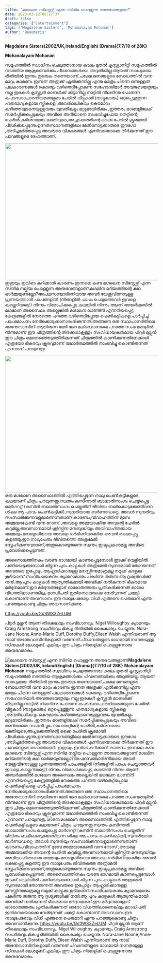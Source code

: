 ```yaml
---
title: "മഗ്ദലെന സിസ്റ്റേഴ്സ് എന്ന സിനിമ പൊള്ളുന്ന അനുഭവങ്ങളാണ്"
date: 2023-03-12T08:17:37
draft: false
categories: ["Entertainment"]
tags: ['Magdalene Sisters', 'Mohanalayam Mohanan']
author: "Beaumaris"
---
```


<strong>Magdalene Sisters(2002/UK,Ireland/English)</strong>
<strong>[Drama]{7.7/10 of 28K}</strong>

<strong>Mohanalayam Mohanan </strong>

സമൂഹത്തില്‍ സ്വാധീനം ചെലുത്താനായ കാലം മുതല്‍ കൃസ്റ്റ്യാനിറ്റി സമൂഹത്തില്‍ നടത്തിയ ആക്രമങ്ങള്‍ക്കും പീഢനങ്ങള്‍ക്കും അറുതിയില്ല.ആയത് സാധ്യമായ രീതിയില്‍ ഇന്നും തുടരുക തന്നെയാണ്,പക്ഷേ ജനങ്ങളുടെ ബോധത്തില്‍ വന്ന മാറ്റം കാരണം ഇന്നത് അത്രക്ക് ഏല്‍ക്കുന്നില്ല എന്നു മാത്രം.പിന്നെ ഒന്നുള്ളത് പലകാരണങ്ങള്‍ കൊണ്ടും വഴിതെറ്റിപ്പോകുന്ന സഹോദരിമാര്‍.അവരുടെയത്രയും നല്ല ഇരകള്‍ കൃസ്ത്യന്‍ മഠങള്‍ക്ക് കിട്ടാനില്ല.നാട്ടില്‍ നിലനിന്നു പോരുന്ന കപടസദാചാരനിയമങ്ങളുടെ പേരില്‍ വീട്ടുകാര്‍ (നാട്ടുകാരും) ഒറ്റപ്പെടുത്തുന്ന ഹതഭാഗ്യകളായ സ്ത്രീകളെ ,അവരിലധികവും കൌമാരം കഴിഞ്ഞയുടനെയുള്ളവരും യുവതികളും മറ്റുമായിരിക്കും ,ഇത്തരം മഠങ്ങളിലേക് സമര്‍പ്പിക്കപ്പെടുകയും അവിടെ അറിയാതെ സംഭവിച്ചുപോയ തെറ്റിന്റെ പേരില്‍,കര്‍ശനമായ ഭക്തിയുടെ,അച്ചടക്കത്തിന്റെ ഒക്കെ പേരില്‍ ക്രൂരമായി പീഢിക്കപ്പെടുന്നു.ഉന്നതസ്ഥാനങ്ങളിലെ മേല്‍നോട്ടക്കാരുടെ ഈഗോ ,അടിച്ചമര്‍ത്തപ്പെട്ട അവരുടെ വികാരങ്ങള്‍ എന്നിവയൊക്കെ തീര്‍ക്കുന്നത് ഈ പാവങ്ങളുടെ ദേഹത്താണ്.

<img class="size-large wp-image-387232 aligncenter" src="https://cdn.boolokam.com/articles/2023/03/t333333-1024x576.webp" alt="" width="800" height="450" />ഇത്രയും ഇവിടെ കുറിക്കാന്‍ കാരണം ഇന്നലെ കണ്ട മഗ്ദലെന സിസ്റ്റേഴ്സ് എന്ന സിനിമ നല്കിയ പൊള്ളുന്ന അനുഭവങ്ങളാണ്.മഗ്ദലീന മറിയത്തിന്റെ കഥ ഓര്‍മ്മയുണ്ടല്ലോ?അപഥസഞ്ചാരിണിയായ അവര്‍ യേശുവിനോടുള്ള പ്രണയത്താല്‍ പാപങ്ങളില്‍ (നിങ്ങളില്‍ പാപം ചെയ്യാത്തവര്‍ ഇവളെ കല്ലെറിയട്ടെ!) നിന്നും വിമോചിക്കപ്പെട്ട കഥയില്‍ നിന്നും ആണ് അയര്‍ലണ്ടില്‍ മഗ്ദലേന അസൈലം അല്ലെങ്കില്‍ മഗ്ദലേന ലാണ്ട്റി എന്നറിയപ്പെട്ട കേന്ദ്രങ്ങളില്‍ നേരത്തെ പറഞ്ഞ വഴിതെറ്റിപ്പോയ പെണ്‍കുട്ടികളെ പാര്‍പ്പിച്ച് പാപമോചനം നേടിക്കൊടുക്കാനാരംഭിക്കുന്നത്.അങ്ങനെ ഒരു സ്ഥാപാനത്തിലെ അന്തേവാസിനി ആയിരുന്ന മേരി ജോ മക്ഡൊണഖെ പറഞ്ഞ സംഭവങ്ങളില്‍ നിന്നുമാണ് ഈ ചിത്രത്തിന്റെ തിരക്കഥാകൃത്തും സംവിധായകനുമായ പീറ്റര്‍ മുല്ലന്‍ ഈ ചിത്രം മെനെഞ്ഞെടുത്തിരിക്കുന്നത്.ചിത്രത്തില്‍ കാണിക്കുന്നതിനേക്കാള്‍ എത്രയോ ഭീകരവും ക്രൂരവുമാണ് യഥാര്‍ത്ഥത്തില്‍ സംഭവിച്ചു കൊണ്ടിരുന്നത് എന്നാണ് പറയുന്നതു.

<img class="size-large wp-image-387233 aligncenter" src="https://cdn.boolokam.com/articles/2023/03/image-w1280-1024x576.jpg" alt="" width="800" height="450" />ഒരു മഗ്ദലെന അസൈലത്തില്‍ എത്തിപ്പെടുന്ന നാലു പെണ്‍കുട്ടികളുടെ കഥയാണ് ചിത്രം പറയുന്നതു.സ്വന്തം കസിനാല്‍ ബാലാല്‍സംഗം ചെയ്യപ്പെട്ട മാര്‍ഗററ്റ് (കസിന്‍ ബലാല്‍സംഗം ചെയ്തതിന് ജീവിതം ബലികൊടുക്കേണ്ടിവന്ന ശിക്ഷ ആ പാവം പെണ്‍കുട്ടിക്ക്),സുന്ദരിയായ ബര്‍ണാഡറ്റെ, അവള്‍ സുന്ദരിയും സംസാരിക്കുന്നവളുമാണെന്നതാണ് കാരണം,വിവാഹത്തിന് മുമ്പേ അമ്മയാകേണ്ടി വന്ന റോസ് ,അവളെ അമ്മയാക്കിയ അവന്റെ പേരില്‍ കുറ്റമില്ല,അവസാനമായി ക്രിസ്പിന മന്ദബുദ്ധിയും അവിവാഹിതയായ അമ്മയും.മന്ദബുദ്ധിയായ അവളെ ഗര്‍ഭിണിയാക്കിയ അവന്‍ രക്ഷപ്പെട്ടു കളഞ്ഞു.ഈ നാലുപേരും ജീവിതത്തെ അത്രമേല്‍ സ്നേഹിക്കുന്നവരാണ്,അതുകൊണ്ടുതന്നെ സ്വന്തം ഇഷ്ടപ്രകാരമല്ല അവിടെ പ്രവേശിക്കപ്പെടുന്നത്.

അസൈലത്തിനകം വരണ്ട ഭാഗമായി കാണപ്പെടുമ്പോള്‍ ഇടക്ക് വെളിയില്‍ പണിയെടുക്കുമ്പോള്‍ കിട്ടുന്ന പുറം കാഴ്ചകള്‍ അത്രമേല്‍ സുന്ദരമായി തോന്നുന്നത് അവരുടെ ഇപ്പോഴും ആഹ്ലാദിക്കാനുള്ള മനസ്സിന്നുമാത്രമല്ല നമുക്ക് കാഴ്ചക്കു കൂടിയാണ്.സംവിധായകനും ക്യാമറാമാനും പകര്‍ന്നു തരുന്ന ആ ദൃശ്യങ്ങള്‍ക്ക് നന്ദി.ആ പുറം കാഴ്ചകള്‍ ആത്യന്തികമായി അവര്‍ക്ക് നല്‍കുന്നത് ഭീകരമായ മര്‍ദ്ദനമാണ്.ഈ മര്‍ദ്ദനങ്ങളോട് ഓരോരുത്തരും പ്രതികരിക്കുന്നത് ഓരോ വിധത്തിലാണെങ്കിലും മഠാധിപതി ഇതിനെയൊക്കെ നേരിടുന്നത് ചമ്മട്ടി കൊണ്ടാണ്.അവസാനം ഈ നാലുപേരോടും വിധി എങ്ങനെ പെരുമാറി എന്നു പറഞ്ഞുകൊണ്ടു ചിത്രം അവസാനിക്കുന്നു.

https://youtu.be/Gd3WS3ZeLUM

പീറ്റര്‍ മുല്ലന്‍ ആണ് തിരക്കഥയും സംവിധാനവും. Nigel Willoughby ക്യാമറയും Craig Armstrong സംഗീതവും മികച്ച രീതിയില്‍ കൈകാര്യം ചെയ്യുന്നു. Nora-Jane Noone,Anne-Marie Duff, Dorothy Duffy,Eileen Walsh എന്നിവരാണ് ആ നാല് അന്തേവാസിനികളായി വരുന്നത്.പീഢനങ്ങളുടെ ഭാഗമായി നഗ്നതയുള്ള സീനുകള്‍ ലേശമുണ്ട്.എങ്കിലും ഈ ചിത്രം നിങ്ങള്ക്ക് പൊള്ളുന്നോരു അനുഭവമാകും.


![മഗ്ദലെന സിസ്റ്റേഴ്സ് എന്ന സിനിമ പൊള്ളുന്ന അനുഭവങ്ങളാണ്](https://cdn.boolokam.com/articles/2023/03/t333333-1024x576.webp)**Magdalene Sisters(2002/UK,Ireland/English)** **[Drama]{7.7/10 of 28K}** **Mohanalayam Mohanan** സമൂഹത്തില്‍ സ്വാധീനം ചെലുത്താനായ കാലം മുതല്‍ കൃസ്റ്റ്യാനിറ്റി സമൂഹത്തില്‍ നടത്തിയ ആക്രമങ്ങള്‍ക്കും പീഢനങ്ങള്‍ക്കും അറുതിയില്ല.ആയത് സാധ്യമായ രീതിയില്‍ ഇന്നും തുടരുക തന്നെയാണ്,പക്ഷേ ജനങ്ങളുടെ ബോധത്തില്‍ വന്ന മാറ്റം കാരണം ഇന്നത് അത്രക്ക് ഏല്‍ക്കുന്നില്ല എന്നു മാത്രം.പിന്നെ ഒന്നുള്ളത് പലകാരണങ്ങള്‍ കൊണ്ടും വഴിതെറ്റിപ്പോകുന്ന സഹോദരിമാര്‍.അവരുടെയത്രയും നല്ല ഇരകള്‍ കൃസ്ത്യന്‍ മഠങള്‍ക്ക് കിട്ടാനില്ല.നാട്ടില്‍ നിലനിന്നു പോരുന്ന കപടസദാചാരനിയമങ്ങളുടെ പേരില്‍ വീട്ടുകാര്‍ (നാട്ടുകാരും) ഒറ്റപ്പെടുത്തുന്ന ഹതഭാഗ്യകളായ സ്ത്രീകളെ ,അവരിലധികവും കൌമാരം കഴിഞ്ഞയുടനെയുള്ളവരും യുവതികളും മറ്റുമായിരിക്കും ,ഇത്തരം മഠങ്ങളിലേക് സമര്‍പ്പിക്കപ്പെടുകയും അവിടെ അറിയാതെ സംഭവിച്ചുപോയ തെറ്റിന്റെ പേരില്‍,കര്‍ശനമായ ഭക്തിയുടെ,അച്ചടക്കത്തിന്റെ ഒക്കെ പേരില്‍ ക്രൂരമായി പീഢിക്കപ്പെടുന്നു.ഉന്നതസ്ഥാനങ്ങളിലെ മേല്‍നോട്ടക്കാരുടെ ഈഗോ ,അടിച്ചമര്‍ത്തപ്പെട്ട അവരുടെ വികാരങ്ങള്‍ എന്നിവയൊക്കെ തീര്‍ക്കുന്നത് ഈ പാവങ്ങളുടെ ദേഹത്താണ്. ഇത്രയും ഇവിടെ കുറിക്കാന്‍ കാരണം ഇന്നലെ കണ്ട മഗ്ദലെന സിസ്റ്റേഴ്സ് എന്ന സിനിമ നല്കിയ പൊള്ളുന്ന അനുഭവങ്ങളാണ്.മഗ്ദലീന മറിയത്തിന്റെ കഥ ഓര്‍മ്മയുണ്ടല്ലോ?അപഥസഞ്ചാരിണിയായ അവര്‍ യേശുവിനോടുള്ള പ്രണയത്താല്‍ പാപങ്ങളില്‍ (നിങ്ങളില്‍ പാപം ചെയ്യാത്തവര്‍ ഇവളെ കല്ലെറിയട്ടെ!) നിന്നും വിമോചിക്കപ്പെട്ട കഥയില്‍ നിന്നും ആണ് അയര്‍ലണ്ടില്‍ മഗ്ദലേന അസൈലം അല്ലെങ്കില്‍ മഗ്ദലേന ലാണ്ട്റി എന്നറിയപ്പെട്ട കേന്ദ്രങ്ങളില്‍ നേരത്തെ പറഞ്ഞ വഴിതെറ്റിപ്പോയ പെണ്‍കുട്ടികളെ പാര്‍പ്പിച്ച് പാപമോചനം നേടിക്കൊടുക്കാനാരംഭിക്കുന്നത്.അങ്ങനെ ഒരു സ്ഥാപാനത്തിലെ അന്തേവാസിനി ആയിരുന്ന മേരി ജോ മക്ഡൊണഖെ പറഞ്ഞ സംഭവങ്ങളില്‍ നിന്നുമാണ് ഈ ചിത്രത്തിന്റെ തിരക്കഥാകൃത്തും സംവിധായകനുമായ പീറ്റര്‍ മുല്ലന്‍ ഈ ചിത്രം മെനെഞ്ഞെടുത്തിരിക്കുന്നത്.ചിത്രത്തില്‍ കാണിക്കുന്നതിനേക്കാള്‍ എത്രയോ ഭീകരവും ക്രൂരവുമാണ് യഥാര്‍ത്ഥത്തില്‍ സംഭവിച്ചു കൊണ്ടിരുന്നത് എന്നാണ് പറയുന്നതു. ![](https://cdn.boolokam.com/articles/2023/03/image-w1280-1024x576.jpg)ഒരു മഗ്ദലെന അസൈലത്തില്‍ എത്തിപ്പെടുന്ന നാലു പെണ്‍കുട്ടികളുടെ കഥയാണ് ചിത്രം പറയുന്നതു.സ്വന്തം കസിനാല്‍ ബാലാല്‍സംഗം ചെയ്യപ്പെട്ട മാര്‍ഗററ്റ് (കസിന്‍ ബലാല്‍സംഗം ചെയ്തതിന് ജീവിതം ബലികൊടുക്കേണ്ടിവന്ന ശിക്ഷ ആ പാവം പെണ്‍കുട്ടിക്ക്),സുന്ദരിയായ ബര്‍ണാഡറ്റെ, അവള്‍ സുന്ദരിയും സംസാരിക്കുന്നവളുമാണെന്നതാണ് കാരണം,വിവാഹത്തിന് മുമ്പേ അമ്മയാകേണ്ടി വന്ന റോസ് ,അവളെ അമ്മയാക്കിയ അവന്റെ പേരില്‍ കുറ്റമില്ല,അവസാനമായി ക്രിസ്പിന മന്ദബുദ്ധിയും അവിവാഹിതയായ അമ്മയും.മന്ദബുദ്ധിയായ അവളെ ഗര്‍ഭിണിയാക്കിയ അവന്‍ രക്ഷപ്പെട്ടു കളഞ്ഞു.ഈ നാലുപേരും ജീവിതത്തെ അത്രമേല്‍ സ്നേഹിക്കുന്നവരാണ്,അതുകൊണ്ടുതന്നെ സ്വന്തം ഇഷ്ടപ്രകാരമല്ല അവിടെ പ്രവേശിക്കപ്പെടുന്നത്. അസൈലത്തിനകം വരണ്ട ഭാഗമായി കാണപ്പെടുമ്പോള്‍ ഇടക്ക് വെളിയില്‍ പണിയെടുക്കുമ്പോള്‍ കിട്ടുന്ന പുറം കാഴ്ചകള്‍ അത്രമേല്‍ സുന്ദരമായി തോന്നുന്നത് അവരുടെ ഇപ്പോഴും ആഹ്ലാദിക്കാനുള്ള മനസ്സിന്നുമാത്രമല്ല നമുക്ക് കാഴ്ചക്കു കൂടിയാണ്.സംവിധായകനും ക്യാമറാമാനും പകര്‍ന്നു തരുന്ന ആ ദൃശ്യങ്ങള്‍ക്ക് നന്ദി.ആ പുറം കാഴ്ചകള്‍ ആത്യന്തികമായി അവര്‍ക്ക് നല്‍കുന്നത് ഭീകരമായ മര്‍ദ്ദനമാണ്.ഈ മര്‍ദ്ദനങ്ങളോട് ഓരോരുത്തരും പ്രതികരിക്കുന്നത് ഓരോ വിധത്തിലാണെങ്കിലും മഠാധിപതി ഇതിനെയൊക്കെ നേരിടുന്നത് ചമ്മട്ടി കൊണ്ടാണ്.അവസാനം ഈ നാലുപേരോടും വിധി എങ്ങനെ പെരുമാറി എന്നു പറഞ്ഞുകൊണ്ടു ചിത്രം അവസാനിക്കുന്നു. https://youtu.be/Gd3WS3ZeLUM പീറ്റര്‍ മുല്ലന്‍ ആണ് തിരക്കഥയും സംവിധാനവും. Nigel Willoughby ക്യാമറയും Craig Armstrong സംഗീതവും മികച്ച രീതിയില്‍ കൈകാര്യം ചെയ്യുന്നു. Nora-Jane Noone,Anne-Marie Duff, Dorothy Duffy,Eileen Walsh എന്നിവരാണ് ആ നാല് അന്തേവാസിനികളായി വരുന്നത്.പീഢനങ്ങളുടെ ഭാഗമായി നഗ്നതയുള്ള സീനുകള്‍ ലേശമുണ്ട്.എങ്കിലും ഈ ചിത്രം നിങ്ങള്ക്ക് പൊള്ളുന്നോരു അനുഭവമാകും.
